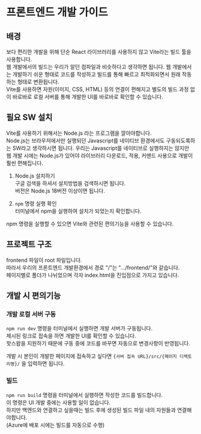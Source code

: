 # 프론트엔드 개발 가이드

## 배경

보다 편리한 개발을 위해 단순 React 라이브러리를 사용하지 않고 Vite라는 빌드 툴을 사용합니다.  
웹 개발에서의 빌드는 우리가 알던 컴파일과 비슷하다고 생각하면 됩니다. 웹 개발에서는 개발하기 쉬운 형태로 코드를 작성하고 빌드를 통해 빠르고 최적화되면서 원래 작동하는 형태로 변환됩니다.  
Vite를 사용하면 자원(이미지, CSS, HTML) 등의 연결이 편해지고 별도의 빌드 과정 없이 바로바로 로컬 서버를 통해 개발한 UI를 바로바로 확인할 수 있습니다.

## 필요 SW 설치

Vite를 사용하기 위해서는 Node.js 라는 프로그램을 깔아야합니다.  
Node.js는 브라우저에서만 실행되던 Javascript를 네이티브 환경에서도 구동되도록하는 SW라고 생각하시면 됩니다. 우리는 Javascript를 네이티브로 실행하지는 않지만 웹 개발 시에는 Node.js가 있어야 라이브러리 다운로드, 적용, 커맨드 사용으로 개발이 훨씬 편해집니다.

1. Node.js 설치하기  
구글 검색을 하셔서 설치방법을 검색하시면 됩니다.  
버전은 Node.js 18버전 이상이면 됩니다.

2. `npm` 명령 실행 확인  
터미널에서 npm을 실행하여 설치가 되었는지 확인합니다.

npm 명령을 실행할 수 있으면 Vite와 관련된 편의기능을 사용할 수 있습니다.

## 프로젝트 구조

frontend 파일이 root 파일입니다.  
따라서 우리의 프론트엔드 개발환경에서 경로 "/"는 ".../frontend/"와 같습니다.  
페이지별로 폴더가 나뉘었으며 각자 index.html을 진입점으로 가지고 있습니다.  

## 개발 시 편의기능

### 개발 로컬 서버 구동

`npm run dev` 명령을 터미널에서 실행하면 개발 서버가 구동됩니다.  
제시된 링크로 접속을 하면 개발한 UI를 확인할 수 있습니다.  
핫스왑을 지원하기 때문에 구동 중에 코드를 바꾸면 자동으로 변경사항이 반영됩니다.

개발 시 본인이 개발한 페이지에 접속하고 싶다면 `{서버 접속 URL}/src/{페이지 디렉토리명}/` 을 입력하면 됩니다.

### 빌드

`npm run build` 명령을 터미널에서 실행하면 작성한 코드를 빌드합니다.  
이 명령은 UI 개발 중에는 사용할 일이 없습니다.  
하지만 백엔드와 연결하고 싶을때는 빌드 후에 생성된 빌드 파일 내의 자원들과 연결해야합니다.  
(Azure에 배포 시에는 빌드를 자동으로 수행)
